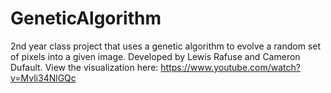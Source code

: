 # GeneticAlgorithm
2nd year class project that uses a genetic algorithm to evolve a random set of pixels into a given image. Developed by Lewis Rafuse and Cameron Dufault. View the visualization here: https://www.youtube.com/watch?v=Mvli34NlGQc
